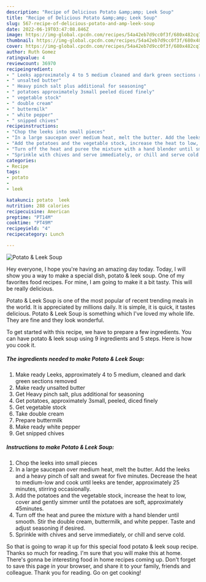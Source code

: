 ```yaml
---
description: "Recipe of Delicious Potato &amp;amp; Leek Soup"
title: "Recipe of Delicious Potato &amp;amp; Leek Soup"
slug: 567-recipe-of-delicious-potato-and-amp-leek-soup
date: 2022-06-19T03:47:08.846Z
image: https://img-global.cpcdn.com/recipes/54a42eb7d9cc0f3f/680x482cq70/potato-leek-soup-recipe-main-photo.jpg
thumbnail: https://img-global.cpcdn.com/recipes/54a42eb7d9cc0f3f/680x482cq70/potato-leek-soup-recipe-main-photo.jpg
cover: https://img-global.cpcdn.com/recipes/54a42eb7d9cc0f3f/680x482cq70/potato-leek-soup-recipe-main-photo.jpg
author: Ruth Gomez
ratingvalue: 4
reviewcount: 36970
recipeingredient:
- " Leeks approximately 4 to 5 medium cleaned and dark green sections removed"
- " unsalted butter"
- " Heavy pinch salt plus additional for seasoning"
- " potatoes approximately 3small peeled diced finely"
- " vegetable stock"
- " double cream"
- " buttermilk"
- " white pepper"
- " snipped chives"
recipeinstructions:
- "Chop the leeks into small pieces"
- "In a large saucepan over medium heat, melt the butter. Add the leeks and a heavy pinch of salt and sweat for five minutes. Decrease the heat to medium-low and cook until leeks are tender, approximately 25 minutes, stirring occasionally."
- "Add the potatoes and the vegetable stock, increase the heat to low, cover and gently simmer until the potatoes are soft, approximately 45minutes."
- "Turn off the heat and puree the mixture with a hand blender until smooth. Stir the double cream, buttermilk, and white pepper. Taste and adjust seasoning if desired."
- "Sprinkle with chives and serve immediately, or chill and serve cold."
categories:
- Recipe
tags:
- potato
- 
- leek

katakunci: potato  leek 
nutrition: 288 calories
recipecuisine: American
preptime: "PT14M"
cooktime: "PT49M"
recipeyield: "4"
recipecategory: Lunch

---
```



![Potato &amp; Leek Soup](https://img-global.cpcdn.com/recipes/54a42eb7d9cc0f3f/680x482cq70/potato-leek-soup-recipe-main-photo.jpg)

Hey everyone, I hope you're having an amazing day today. Today, I will show you a way to make a special dish, potato &amp; leek soup. One of my favorites food recipes. For mine, I am going to make it a bit tasty. This will be really delicious.



Potato &amp; Leek Soup is one of the most popular of recent trending meals in the world. It is appreciated by millions daily. It is simple, it is quick, it tastes delicious. Potato &amp; Leek Soup is something which I've loved my whole life. They are fine and they look wonderful.


To get started with this recipe, we have to prepare a few ingredients. You can have potato &amp; leek soup using 9 ingredients and 5 steps. Here is how you cook it.

<!--inarticleads1-->

##### The ingredients needed to make Potato &amp; Leek Soup:

1. Make ready  Leeks, approximately 4 to 5 medium, cleaned and dark green sections removed
1. Make ready  unsalted butter
1. Get  Heavy pinch salt, plus additional for seasoning
1. Get  potatoes, approximately 3small, peeled, diced finely
1. Get  vegetable stock
1. Take  double cream
1. Prepare  buttermilk
1. Make ready  white pepper
1. Get  snipped chives




<!--inarticleads2-->

##### Instructions to make Potato &amp; Leek Soup:

1. Chop the leeks into small pieces
1. In a large saucepan over medium heat, melt the butter. Add the leeks and a heavy pinch of salt and sweat for five minutes. Decrease the heat to medium-low and cook until leeks are tender, approximately 25 minutes, stirring occasionally.
1. Add the potatoes and the vegetable stock, increase the heat to low, cover and gently simmer until the potatoes are soft, approximately 45minutes.
1. Turn off the heat and puree the mixture with a hand blender until smooth. Stir the double cream, buttermilk, and white pepper. Taste and adjust seasoning if desired.
1. Sprinkle with chives and serve immediately, or chill and serve cold.




So that is going to wrap it up for this special food potato &amp; leek soup recipe. Thanks so much for reading. I'm sure that you will make this at home. There's gonna be interesting food in home recipes coming up. Don't forget to save this page in your browser, and share it to your family, friends and colleague. Thank you for reading. Go on get cooking!
